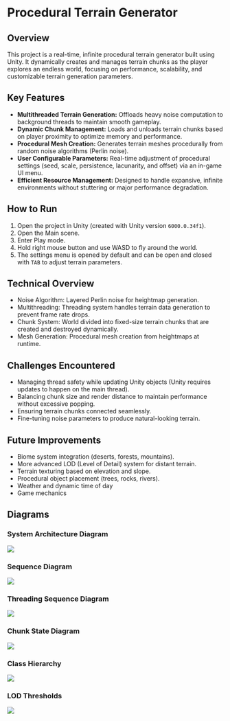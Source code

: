 # Procedural Terrain Generator
## Overview
This project is a real-time, infinite procedural terrain generator built using Unity.
It dynamically creates and manages terrain chunks as the player explores an endless world, focusing on performance, scalability, and customizable terrain generation parameters.

## Key Features
* **Multithreaded Terrain Generation:** Offloads heavy noise computation to background threads to maintain smooth gameplay.
* **Dynamic Chunk Management:** Loads and unloads terrain chunks based on player proximity to optimize memory and performance.
* **Procedural Mesh Creation:** Generates terrain meshes procedurally from random noise algorithms (Perlin noise).
* **User Configurable Parameters:** Real-time adjustment of procedural settings (seed, scale, persistence, lacunarity, and offset) via an in-game UI menu.
* **Efficient Resource Management:** Designed to handle expansive, infinite environments without stuttering or major performance degradation.

## How to Run
1.	Open the project in Unity (created with Unity version `6000.0.34f1`).
2.	Open the Main scene.
3.	Enter Play mode.
4.	Hold right mouse button and use WASD to fly around the world.
5. The settings menu is opened by default and can be open and closed with `TAB` to adjust terrain parameters.

## Technical Overview
* Noise Algorithm: Layered Perlin noise for heightmap generation.
* Multithreading: Threading system handles terrain data generation to prevent frame rate drops.
* Chunk System: World divided into fixed-size terrain chunks that are created and destroyed dynamically.
* Mesh Generation: Procedural mesh creation from heightmaps at runtime.

## Challenges Encountered
* Managing thread safety while updating Unity objects (Unity requires updates to happen on the main thread).
* Balancing chunk size and render distance to maintain performance without excessive popping.
* Ensuring terrain chunks connected seamlessly.
* Fine-tuning noise parameters to produce natural-looking terrain.

## Future Improvements
* Biome system integration (deserts, forests, mountains).
* More advanced LOD (Level of Detail) system for distant terrain.
* Terrain texturing based on elevation and slope.
* Procedural object placement (trees, rocks, rivers).
* Weather and dynamic time of day
* Game mechanics

## Diagrams
### System Architecture Diagram
[![](https://mermaid.ink/img/pako:eNqVVE2PmzAQ_SvIeyWp-SgJPvQCUlKppNFCFamQg1tmgxUw1JjuplH--5pANuySlbY-IDNv3sybZ8wR_S5TQATtBK0yLfITrqlVN7-6gFcK0MJDLaHokHZFizgCISjjC-AgqCzFVptMvmiRdwG8rOH77YDinRO-ffeDuH1AnY3RZRAvge0yGdBqjAaLuKVdW3YZwNOEv1Hd57CSa2tWQc44XMstVaGXNm8GWMWrktUwaL7qlQ35vZxrKFj0478vKcoE0JTx3WAu_z7uwpD6VNJ7-NOAcrrXshx2ULmvut5q8ePrp7WAvwweB8rWsZqyDw897RQH6_fLhSCl0lsPvAg7ey7IdmhKeDX1Bq7g9vBuIJsw3lA19A2oF7kKRyHVbjzLOLQJx-PJQw4t_sDynNy52NVrKco9kDvLsvr95JGlMiNm9fSK5PUk_B8kdYoXloM_zPowCenq5rIUESka0FEBoqDtKzq25RIkMyggQURtUyr2CUr4SXEqyn-WZXGhibLZZYg80LxWb02VqgPxGVXfQfESFcpEEF7ZcImIMXONcxVEjugJkYmJ3amDLcN2bcPGjvlZRweVhq3p3MLKL9vBtu2a5klH_86NjSmeGbZjzOczd-7imWvqCFKmbmLQ_ZDO_6XTMzYiXZE?type=png)](https://mermaid.live/edit#pako:eNqVVE2PmzAQ_SvIeyWp-SgJPvQCUlKppNFCFamQg1tmgxUw1JjuplH--5pANuySlbY-IDNv3sybZ8wR_S5TQATtBK0yLfITrqlVN7-6gFcK0MJDLaHokHZFizgCISjjC-AgqCzFVptMvmiRdwG8rOH77YDinRO-ffeDuH1AnY3RZRAvge0yGdBqjAaLuKVdW3YZwNOEv1Hd57CSa2tWQc44XMstVaGXNm8GWMWrktUwaL7qlQ35vZxrKFj0478vKcoE0JTx3WAu_z7uwpD6VNJ7-NOAcrrXshx2ULmvut5q8ePrp7WAvwweB8rWsZqyDw897RQH6_fLhSCl0lsPvAg7ey7IdmhKeDX1Bq7g9vBuIJsw3lA19A2oF7kKRyHVbjzLOLQJx-PJQw4t_sDynNy52NVrKco9kDvLsvr95JGlMiNm9fSK5PUk_B8kdYoXloM_zPowCenq5rIUESka0FEBoqDtKzq25RIkMyggQURtUyr2CUr4SXEqyn-WZXGhibLZZYg80LxWb02VqgPxGVXfQfESFcpEEF7ZcImIMXONcxVEjugJkYmJ3amDLcN2bcPGjvlZRweVhq3p3MLKL9vBtu2a5klH_86NjSmeGbZjzOczd-7imWvqCFKmbmLQ_ZDO_6XTMzYiXZE)
### Sequence Diagram
[![](https://mermaid.ink/img/pako:eNp9U01vqzAQ_CvWnmlKAgTwoReQksNLKiF6qbi4eF-wWgzPmH5F-e-1CWlShT5OrGd2ZtYfeygbjkChw389yhJTwXaK1YUk5muZ0qIULZOa5CvCOpKjUkzIFUpUTDdqgpdc8JKql88TnDQbSJVCxpGnTLPM-ncaJxTXm8F6jWJX6Q1r_2O-tcRtIzq8xo4qG-yqC4EjLV_d3N3lCSWJCaSRSHwj5Tl6nlg4zSgZU5JqyEJq1o6MNDMUE5SSURyvOAY1nO0FQ56Dbm9O_RnqXskj9rP5HGJgTGUYx1h_Q0RhieIV-W-T1GY_Lmf4McIZvLa3GOHm5K7c7RZP-hrsoeVW-FV04km8CP1x--c-BQd2SnCgWvXoQI2qZraEve0uQFdYYwHU_HKmngso5MH0mFN9bJr61KaaflcB_cteOlP1g9F4m79XFUqOKml6qYHO_SAaVIDu4d3UC38WhG608JbL2Pe8pQMfQJfxbO7Hrrtww2AeB9784MDnYOvOQrvoh24QxV4UhYEDyIW5V5vjmxqe1uELDX0TZg?type=png)](https://mermaid.live/edit#pako:eNp9U01vqzAQ_CvWnmlKAgTwoReQksNLKiF6qbi4eF-wWgzPmH5F-e-1CWlShT5OrGd2ZtYfeygbjkChw389yhJTwXaK1YUk5muZ0qIULZOa5CvCOpKjUkzIFUpUTDdqgpdc8JKql88TnDQbSJVCxpGnTLPM-ncaJxTXm8F6jWJX6Q1r_2O-tcRtIzq8xo4qG-yqC4EjLV_d3N3lCSWJCaSRSHwj5Tl6nlg4zSgZU5JqyEJq1o6MNDMUE5SSURyvOAY1nO0FQ56Dbm9O_RnqXskj9rP5HGJgTGUYx1h_Q0RhieIV-W-T1GY_Lmf4McIZvLa3GOHm5K7c7RZP-hrsoeVW-FV04km8CP1x--c-BQd2SnCgWvXoQI2qZraEve0uQFdYYwHU_HKmngso5MH0mFN9bJr61KaaflcB_cteOlP1g9F4m79XFUqOKml6qYHO_SAaVIDu4d3UC38WhG608JbL2Pe8pQMfQJfxbO7Hrrtww2AeB9784MDnYOvOQrvoh24QxV4UhYEDyIW5V5vjmxqe1uELDX0TZg)
### Threading Sequence Diagram
[![](https://mermaid.ink/img/pako:eNrNkz1v2zAQhv8KcVOLOob8pQ8OXqSik4e6BgIUWq7SxRJskfKJRNMa_u8hJaW1m2TLUC3iic_73suDeIZClwQSOjpZUgVlNe4Zm1wJ97TIpi7qFpURu1RgJ3bEjLVKK6sOrzDZtocqJiypzNDg1vt2hvglfa_5QOwF42rQvQQ3rqPH-vdb0FdLljy1pc4exzpXA7hL79Zrl06KMY-P9qGiel-ZDbZfSBGjqbX6OPLZ1gmGWFJ8M66PUPRTmKvmw-4VNrqQGHxFg-0_ZJ9Jis_q1IflIeknUeDx-AOLcaL-mH_htKLiIB40j3g3QP3uncM8LUVG15Y3PrvUdXykwrpkt41en0pDXfXOA_GW_-soYAJ7rkuQhi1NoCFu0Jdw9tIcTEUN5SDdskQ-5JCri9O4f-671s2zjLXdVyAf8Ni5yralO_Z4lf58ZVIlcaqtMiBnSbTqXUCe4dHV8XI6X4aLJE7mqyiezd3uL5DxarpIkmQWhcF8tUiC8DKB333fYBpFwTJYhGGcLL0inACVtdG8GW50f7EvT2rORwA?type=png)](https://mermaid.live/edit#pako:eNrNkz1v2zAQhv8KcVOLOob8pQ8OXqSik4e6BgIUWq7SxRJskfKJRNMa_u8hJaW1m2TLUC3iic_73suDeIZClwQSOjpZUgVlNe4Zm1wJ97TIpi7qFpURu1RgJ3bEjLVKK6sOrzDZtocqJiypzNDg1vt2hvglfa_5QOwF42rQvQQ3rqPH-vdb0FdLljy1pc4exzpXA7hL79Zrl06KMY-P9qGiel-ZDbZfSBGjqbX6OPLZ1gmGWFJ8M66PUPRTmKvmw-4VNrqQGHxFg-0_ZJ9Jis_q1IflIeknUeDx-AOLcaL-mH_htKLiIB40j3g3QP3uncM8LUVG15Y3PrvUdXykwrpkt41en0pDXfXOA_GW_-soYAJ7rkuQhi1NoCFu0Jdw9tIcTEUN5SDdskQ-5JCri9O4f-671s2zjLXdVyAf8Ni5yralO_Z4lf58ZVIlcaqtMiBnSbTqXUCe4dHV8XI6X4aLJE7mqyiezd3uL5DxarpIkmQWhcF8tUiC8DKB333fYBpFwTJYhGGcLL0inACVtdG8GW50f7EvT2rORwA)
### Chunk State Diagram
[![](https://mermaid.ink/img/pako:eNrNVE2P2jAQ_SvWnNoqoJAviA-VKpDaQ9FeSg9tenDj2cTaxKaOQ7uL-O81NoEN0Htzsue9eZ5543gPpeIIFDrDDK4EqzRrJ7uokMR-39_9IJPJe7KRQgojWCNekHtoFHKkz4pxISvqFm_ekpI1zcA-YY73CUVVmzXbfkSJmhmhJD0FScu2ROOvHjszpN6hO5k1dvU_FUoUu0FgTHS5H0pjceogUnlsoHvMd_Sw2my5hSj5KvA3atKqHXanlgZwpGijpHfhW7mNbAaLHnpD1CPRTFY4-Nm88sgaT8nKuqDV8x2lpWoa0dlursqTyLQnXzFGNZ4x0h77P5frM91FuOv63hNeX4wvtUbGkV9YF84t5ufGhPTQ0l6Qn6x8uqTcYoMbnnMYF3k12f-gPgig0oIDNbrHAFrULTtuwdVWgKmxxQKoXXKmnwoo5DFny-Q3pdohTau-qoE-sqazOz-f0695jmqUHPVS9dIAneWL2KkA3cMfu18k0yjJ4nyRR-l8MYvSAJ6BLtJpnOf5bJ6FURrnYXYI4MWdG07n8zAJ4yzLoyhM0iwJALkwSq_98-BeicNfKklV9g?type=png)](https://mermaid.live/edit#pako:eNrNVE2P2jAQ_SvWnNoqoJAviA-VKpDaQ9FeSg9tenDj2cTaxKaOQ7uL-O81NoEN0Htzsue9eZ5543gPpeIIFDrDDK4EqzRrJ7uokMR-39_9IJPJe7KRQgojWCNekHtoFHKkz4pxISvqFm_ekpI1zcA-YY73CUVVmzXbfkSJmhmhJD0FScu2ROOvHjszpN6hO5k1dvU_FUoUu0FgTHS5H0pjceogUnlsoHvMd_Sw2my5hSj5KvA3atKqHXanlgZwpGijpHfhW7mNbAaLHnpD1CPRTFY4-Nm88sgaT8nKuqDV8x2lpWoa0dlursqTyLQnXzFGNZ4x0h77P5frM91FuOv63hNeX4wvtUbGkV9YF84t5ufGhPTQ0l6Qn6x8uqTcYoMbnnMYF3k12f-gPgig0oIDNbrHAFrULTtuwdVWgKmxxQKoXXKmnwoo5DFny-Q3pdohTau-qoE-sqazOz-f0695jmqUHPVS9dIAneWL2KkA3cMfu18k0yjJ4nyRR-l8MYvSAJ6BLtJpnOf5bJ6FURrnYXYI4MWdG07n8zAJ4yzLoyhM0iwJALkwSq_98-BeicNfKklV9g)
### Class Hierarchy
[![](https://mermaid.ink/img/pako:eNqFlEtv2zAMx7-KoNOGuUGclx-HAUUCbIcEBYouh9U9sBZrC7WlTJaDZEHy2SfLTmrn0elgW_yRFP-UrB2NJUMa0jiDophxSBTkkSBmWAt5QqWAix8oUIGWiuxqWo1vMx5rLgWo7WGJsaED5xgwTUvxfiC6NfvwbqWY80IfujFrXvDXDNvGohWxlpyRXysGGpe1Z-3y5eu50yMWqJs0R7qPxBV5NkNHWqOHxFIq1rLjGoUm91ZJp26HvEqZHciDsFXxjOvtNAWRIDuvay6BXVZbS2qnvOUzlVlm1pBigUV6Q9j8YVbRjiZryM2jZauKJikUj_inxEIjW1znZ-amvzbmkyoqNAMNV1o7fH4ha1Sax9jeXS60AVpx07msQ5odMbRcX5yHe8aWJhluLntm0FOTrgNtN6YKTUM_UfATeZLqBaw6Et4yCfrZeSFLyMpOlZaQBReWXALYtMBprYu_7O7ue_dshiQHAclxrQ6rnI_7HZoTK7RBtxw_BP3X9bR7IUnqyrCgDk0UZzTUqkSH5qhyqKbUtieiOsUcIxqaTwbqPaKR2JuYFYjfUubHMCXLJKXhG2SFmZX2VDeXz8mqUDBUU1kKTUM38FybhYY7ujFzf9QbjCbDwA8GY893B2OHbmnoj3vDIAhcb9IfjIdBf7J36F-7br_nef1RfziZ-L7v-p47cigybnq9aC7A6rX_B5Y0lYA?type=png)](https://mermaid.live/edit#pako:eNqFlEtv2zAMx7-KoNOGuUGclx-HAUUCbIcEBYouh9U9sBZrC7WlTJaDZEHy2SfLTmrn0elgW_yRFP-UrB2NJUMa0jiDophxSBTkkSBmWAt5QqWAix8oUIGWiuxqWo1vMx5rLgWo7WGJsaED5xgwTUvxfiC6NfvwbqWY80IfujFrXvDXDNvGohWxlpyRXysGGpe1Z-3y5eu50yMWqJs0R7qPxBV5NkNHWqOHxFIq1rLjGoUm91ZJp26HvEqZHciDsFXxjOvtNAWRIDuvay6BXVZbS2qnvOUzlVlm1pBigUV6Q9j8YVbRjiZryM2jZauKJikUj_inxEIjW1znZ-amvzbmkyoqNAMNV1o7fH4ha1Sax9jeXS60AVpx07msQ5odMbRcX5yHe8aWJhluLntm0FOTrgNtN6YKTUM_UfATeZLqBaw6Et4yCfrZeSFLyMpOlZaQBReWXALYtMBprYu_7O7ue_dshiQHAclxrQ6rnI_7HZoTK7RBtxw_BP3X9bR7IUnqyrCgDk0UZzTUqkSH5qhyqKbUtieiOsUcIxqaTwbqPaKR2JuYFYjfUubHMCXLJKXhG2SFmZX2VDeXz8mqUDBUU1kKTUM38FybhYY7ujFzf9QbjCbDwA8GY893B2OHbmnoj3vDIAhcb9IfjIdBf7J36F-7br_nef1RfziZ-L7v-p47cigybnq9aC7A6rX_B5Y0lYA)
### LOD Thresholds
[![](https://mermaid.ink/img/pako:eNptkk1vgzAMhv9K5DNU-YDycdhlHHboNGnaaWWHrGQFDZIqhH1V_e8zKUxtV5_ix87rV5b3sDGVghy2Vu5qsnosNcHoh9cJPBRkpT5U2x8LYyCj67FASUjumm2tekcK5WTTvpx1Md_FziH3kJ9D4aFAvZX5_CendFXqC2NF0zupN4o81Vb1tWmrE4foj4acUjLoxvUno9AS4jC6VuJrxOHyWkmsEYfsUvHEV4G7CG_8aibAZsAmwGfAJyBmICDA_TcV5M4OKoBO2U6OKezH1hJcrTpVQo7PStr3Ekp9wD87qZ-N6eZv1gzbGvI32faYDbtKOlU0EvfV_VGLnpW9NYN2kLMszrwK5Hv4wjxlCy5YJCiNRcJoFgXwDXkqFpGI4yQRGY-TlPFDAD9-Ll0kmUjjJU_EMqVCMB6Aqhpn7P3xqvxxHX4BKwWpoA?type=png)](https://mermaid.live/edit#pako:eNptkk1vgzAMhv9K5DNU-YDycdhlHHboNGnaaWWHrGQFDZIqhH1V_e8zKUxtV5_ix87rV5b3sDGVghy2Vu5qsnosNcHoh9cJPBRkpT5U2x8LYyCj67FASUjumm2tekcK5WTTvpx1Md_FziH3kJ9D4aFAvZX5_CendFXqC2NF0zupN4o81Vb1tWmrE4foj4acUjLoxvUno9AS4jC6VuJrxOHyWkmsEYfsUvHEV4G7CG_8aibAZsAmwGfAJyBmICDA_TcV5M4OKoBO2U6OKezH1hJcrTpVQo7PStr3Ekp9wD87qZ-N6eZv1gzbGvI32faYDbtKOlU0EvfV_VGLnpW9NYN2kLMszrwK5Hv4wjxlCy5YJCiNRcJoFgXwDXkqFpGI4yQRGY-TlPFDAD9-Ll0kmUjjJU_EMqVCMB6Aqhpn7P3xqvxxHX4BKwWpoA)
